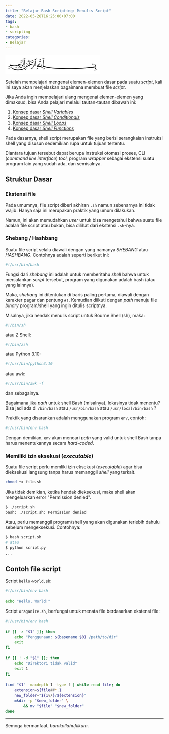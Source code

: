 ```yaml
---
title: "Belajar Bash Scripting: Menulis Script"
date: 2022-05-28T16:25:00+07:00
tags:
- bash
- scripting
categories:
- Belajar
---
```


![Bismillah](/images/bismillah.png#center)

Setelah mempelajari mengenai elemen-elemen dasar pada suatu _script_, kali ini saya akan menjelaskan bagaimana membuat file _script_.

Jika Anda ingin mempelajari ulang mengenai elemen-elemen yang dimaksud, bisa Anda pelajari melalui tautan-tautan dibawah ini:

1. [Konsep dasar _Shell Variables_](https://blog.annahri.com/posts/belajar-bash-scripting-variabel/)
1. [Konsep dasar _Shell Conditionals_](https://blog.annahri.com/posts/belajar-bash-scripting-conditional/)
1. [Konsep dasar _Shell Loops_](https://blog.annahri.com/posts/belajar-bash-scripting-loop/)
1. [Konsep dasar _Shell Functions_](https://blog.annahri.com/posts/belajar-bash-scripting-functions/)

Pada dasarnya, shell script merupakan file yang berisi serangkaian instruksi shell yang disusun sedemikian rupa untuk tujuan tertentu. 

Diantara tujuan tersebut dapat berupa instruksi otomasi proses, CLI (_command line interface_) _tool_, program _wrapper_ sebagai ekstensi suatu program lain yang sudah ada, dan semisalnya.

## Struktur Dasar

### Ekstensi file

Pada umumnya, file script diberi akhiran `.sh` namun sebenarnya ini tidak wajib. Hanya saja ini merupakan praktik yang umum dilakukan.

Namun, ini akan memudahkan _user_ untuk bisa mengetahui bahwa suatu file adalah file script atau bukan, bisa dilihat dari ekstensi `.sh`-nya.

### Shebang / Hashbang

Suatu file script selalu diawali dengan yang namanya _SHEBANG_ atau _HASHBANG_. Contohnya adalah seperti berikut ini:

```bash
#!/usr/bin/bash
```

Fungsi dari _shebang_ ini adalah untuk memberitahu _shell_ bahwa untuk menjalankan _script_ tersebut, program yang digunakan adalah bash (atau yang lainnya).

Maka, _shebang_ ini ditentukan di baris paling pertama, diawali dengan karakter pagar dan pentung `#!`. Kemudian diikuti dengan _path_ menuju file _binary_ program/shell yang ingin ditulis scriptnya.

Misalnya, jika hendak menulis script untuk Bourne Shell (sh), maka:

```sh
#!/bin/sh
```

atau Z Shell:

```zsh
#!/bin/zsh
```

atau Python 3.10:

```python
#!/usr/bin/python3.10
```

atau awk:

```awk
#!/usr/bin/awk -f
```

dan sebagainya.

Bagaimana jika _path_ untuk shell Bash (misalnya), lokasinya tidak menentu? Bisa jadi ada di `/bin/bash` atau `/usr/bin/bash` atau `/usr/local/bin/bash` ?

Praktik yang disarankan adalah menggunakan program `env`, contoh:

```bash
#!/usr/bin/env bash
```

Dengan demikian, `env` akan mencari _path_ yang valid untuk shell Bash tanpa harus menentukannya secara _hard-coded_.

### Memiliki izin eksekusi (_executable_)

Suatu file script perlu memliki izin eksekusi (_executable_) agar bisa dieksekusi langsung tanpa harus memanggil _shell_ yang terkait.

``` bash
chmod +x file.sh
```

Jika tidak demikian, ketika hendak dieksekusi, maka shell akan mengeluarkan error "Permission denied".

```bash
$ ./script.sh
bash: ./script.sh: Permission denied
```

Atau, perlu memanggil program/shell yang akan digunakan terlebih dahulu sebelum mengeksekusi. Contohnya:

```bash
$ bash script.sh
# atau
$ python script.py
...
```

## Contoh file script

Script `hello-world.sh`:

```bash
#!/usr/bin/env bash

echo "Hello, World!"
```

Script `oraganize.sh`, berfungsi untuk menata file berdasarkan ekstensi file:
```bash
#!/usr/bin/env bash

if [[ -z "$1" ]]; then
    echo "Penggunaan: $(basename $0) /path/to/dir"
    exit
fi

if [[ ! -d "$1" ]]; then
    echo "Direktori tidak valid"
    exit 1
fi

find "$1" -maxdepth 1 -type f | while read file; do
    extension=${file##*.}
    new_folder="${1%/}/${extension}"
    mkdir -p "$new_folder" \
        && mv "$file" "$new_folder"
done
```

---

Semoga bermanfaat, _barakallahufiikum_.